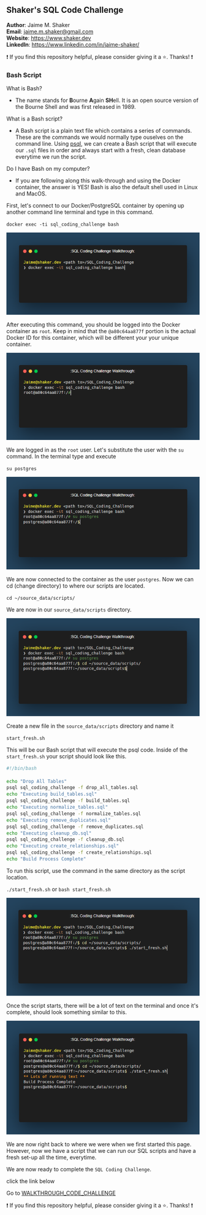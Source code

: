 ## Shaker's SQL Code Challenge

**Author**: Jaime M. Shaker <br />
**Email**: jaime.m.shaker@gmail.com <br />
**Website**: https://www.shaker.dev <br />
**LinkedIn**: https://www.linkedin.com/in/jaime-shaker/  <br />

:exclamation: If you find this repository helpful, please consider giving it a :star:. Thanks! :exclamation:

### Bash Script

What is Bash?  
* The name stands for **B**ourne **A**gain **SH**ell. It is an open source version of the Bourne Shell and was first released in 1989.

What is a Bash script?
* A Bash script is a plain text file which contains a series of commands. These are the commands we would normally type ouselves on the command line.  Using [psql](https://www.postgresguide.com/utilities/psql/), we can create a Bash script that will execute our `.sql` files in order and always start with a fresh, clean database everytime we run the script.

Do I have Bash on my computer?
* If you are following along this walk-through and using the Docker container, the answer is YES!  Bash is also the default shell used in Linux and MacOS.

First, let's connect to our Docker/PostgreSQL container by opening up another command line terminal and type in this command.

`docker exec -ti sql_coding_challenge bash`

 ![alt text](../images/bash_1.PNG)

 After executing this command, you should be logged into the Docker container as `root`.  Keep in mind that the `@a80c64aa877f` portion is the actual Docker ID for this container, which will be different your your unique container.

 ![alt text](../images/bash_2.PNG)

 We are logged in as the `root` user.  Let's substitute the user with the `su` command.  In the terminal type and execute

 `su postgres`

 ![alt text](../images/bash_3.PNG)

 We are now connected to the container as the user `postgres`.  Now we can cd (change directory) to where our scripts are located.

 `cd ~/source_data/scripts/`

 We are now in our `source_data/scripts` directory.  
 
  ![alt text](../images/bash_4.PNG)
 
 Create a new file in the `source_data/scripts` directory and name it

 `start_fresh.sh`

 This will be our Bash script that will execute the psql code.  Inside of the `start_fresh.sh` your script should look like this.

 ```bash
 #!/bin/bash

echo "Drop All Tables"
psql sql_coding_challenge -f drop_all_tables.sql
echo "Executing build_tables.sql"
psql sql_coding_challenge -f build_tables.sql
echo "Executing normalize_tables.sql"
psql sql_coding_challenge -f normalize_tables.sql
echo "Executing remove_duplicates.sql"
psql sql_coding_challenge -f remove_duplicates.sql
echo "Executing cleanup_db.sql"
psql sql_coding_challenge -f cleanup_db.sql
echo "Executing create_relationships.sql"
psql sql_coding_challenge -f create_relationships.sql
echo "Build Process Complete"
 ```

To run this script, use the command in the same directory as the script location.

`./start_fresh.sh` or `bash start_fresh.sh`

![alt text](../images/bash_5.PNG)

Once the script starts, there will be a lot of text on the terminal and once it's complete, should look something similar to this.

![alt text](../images/bash_6.PNG)

We are now right back to where we were when we first started this page.  However, now we have a script that we can run our SQL scripts and have a fresh set-up all the time, everytime.

We are now ready to complete the `SQL Coding Challenge`.

click the link below

Go to [WALKTHROUGH_CODE_CHALLENGE](WALKTHROUGH_7_CODE_CHALLENGE.md)

:exclamation: If you find this repository helpful, please consider giving it a :star:. Thanks! :exclamation:



